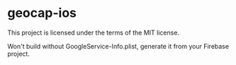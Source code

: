 # geocap-ios

This project is licensed under the terms of the MIT license.

Won't build without GoogleService-Info.plist, generate it from your Firebase project.
